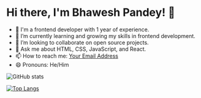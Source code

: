 # Hi there, I'm Bhawesh Pandey! 👋

- 🔭 I'm a frontend developer with 1 year of experience.
- 🌱 I’m currently learning and growing my skills in frontend development.
- 👯 I’m looking to collaborate on open source projects.
- 💬 Ask me about HTML, CSS, JavaScript, and React.
- 📫 How to reach me: [Your Email Address](mailto:youremail@example.com)
- 😄 Pronouns: He/Him

![GitHub stats](https://github-readme-stats.vercel.app/api?username=yourusername&show_icons=true&theme=radical)

[![Top Langs](https://github-readme-stats.vercel.app/api/top-langs/?username=yourusername&layout=compact)](https://github.com/yourusername)
